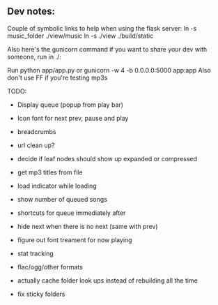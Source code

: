 Dev notes:
---

Couple of symbolic links to help when using the flask server:
ln -s music_folder ./view/music
ln -s ./view ./build/static

Also here's the gunicorn command if you want to share your dev with
someone, run in ./:


Run python app/app.py or gunicorn -w 4 -b 0.0.0.0:5000 app:app
Also don't use FF if you're testing mp3s

TODO:
 - Display queue (popup from play bar)
 - Icon font for next prev, pause and play
 - breadcrumbs
 - url clean up?
 - decide if leaf nodes should show up expanded or compressed
 - get mp3 titles from file
 - load indicator while loading
 - show number of queued songs
 - shortcuts for queue immediately after
 - hide next when there is no next (same with prev)
 - figure out font treament for now playing

 - stat tracking
 - flac/ogg/other formats
 - actually cache folder look ups instead of rebuilding all the time
 - fix sticky folders
